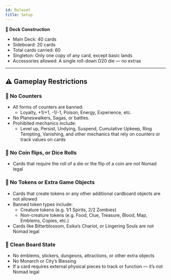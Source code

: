 ```yaml
---
id: Ruleset
title: Setup
---
```


**🧳 Deck Construction**

- Main Deck: 40 cards
- Sideboard: 20 cards
- Total cards carried: 60
- Singleton: Only one copy of any card, except basic lands
- Accessories allowed: A single roll-down D20 die — no extras

---

## **⚠️ Gameplay Restrictions**

### **🔢 No Counters**

- All forms of counters are banned:
  - Loyalty, +1/+1, -1/-1, Poison, Energy, Experience, etc.
- No Planeswalkers, Sagas, or battles.
- Prohibited mechanics include:
  - Level up, Persist, Undying, Suspend, Cumulative Upkeep, Ring Tempting, Vanishing, and other mechanics that rely on counters or track values on cards

### 🎲 No Coin flips, or Dice Rolls

- Cards that require the roll of a die or the flip of a coin are not Nomad legal

### **🧪 No Tokens or Extra Game Objects**

- Cards that create tokens or any other additional cardboard objects are not allowed
- Banned token types include:
  - Creature tokens (e.g. 1/1 Spirits, 2/2 Zombies)
  - Non-creature tokens (e.g. Food, Clue, Treasure, Blood, Map, Emblems, Copies, etc.)
- Cards like Bitterblossom, Esika’s Chariot, or Lingering Souls are not Nomad legal

### **🧼 Clean Board State**

- No emblems, stickers, dungeons, attractions, or other extra objects
- No Monarch or City’s Blessing
- If a card requires external physical pieces to track or function — it’s not Nomad legal
